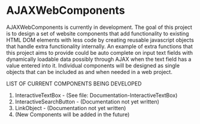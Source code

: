 # AJAXWebComponents

AJAXWebComponents is currently in development.  The goal of this project is to design a set of website components that add functionality to existing HTML DOM elements with less code by creating reusable javascript objects that handle extra functionality internally.  An example of extra functions that this project aims to provide could be auto complete on input text fields with dynamically loadable data possibly through AJAX when the text field has a value entered into it.  Individual components will be designed as single objects that can be included as and when needed in a web project.

LIST OF CURRENT COMPONENTS BEING DEVELOPED

1. InteractiveTextBox - (See file: Documentation-InteractiveTextBox)
2. InteractiveSearchButton - (Documentation not yet written)
3. LinkObject - (Documentation not yet written)
4. (New Components will be added in the future)
